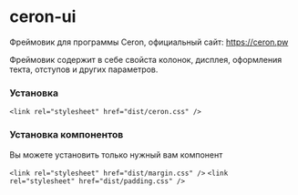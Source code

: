 # ceron-ui

Фреймовик для программы Ceron, официальный сайт: https://ceron.pw

Фреймовик содержит в себе свойста колонок, дисплея, оформления текта, отступов и других параметров. 

### Установка
`<link rel="stylesheet" href="dist/ceron.css" />`


### Установка компонентов
Вы можете установить только нужный вам компонент

`<link rel="stylesheet" href="dist/margin.css" />`
`<link rel="stylesheet" href="dist/padding.css" />`

